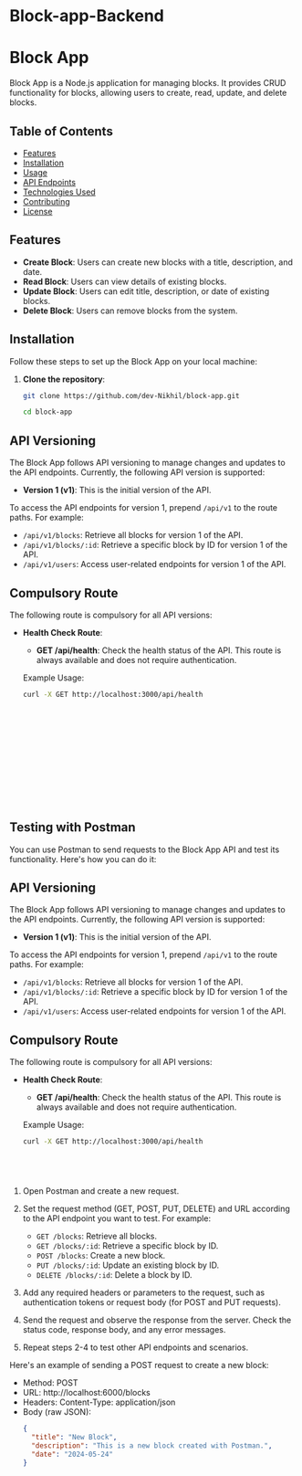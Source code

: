 # Block-app-Backend


# Block App

Block App is a Node.js application for managing blocks. It provides CRUD functionality for blocks, allowing users to create, read, update, and delete blocks.

## Table of Contents

- [Features](#features)
- [Installation](#installation)
- [Usage](#usage)
- [API Endpoints](#api-endpoints)
- [Technologies Used](#technologies-used)
- [Contributing](#contributing)
- [License](#license)

## Features

- **Create Block**: Users can create new blocks with a title, description, and date.
- **Read Block**: Users can view details of existing blocks.
- **Update Block**: Users can edit title, description, or date of existing blocks.
- **Delete Block**: Users can remove blocks from the system.

## Installation

Follow these steps to set up the Block App on your local machine:

1. **Clone the repository**:

   ```bash
   git clone https://github.com/dev-Nikhil/block-app.git

   cd block-app


## API Versioning

The Block App follows API versioning to manage changes and updates to the API endpoints. Currently, the following API version is supported:

- **Version 1 (v1)**: This is the initial version of the API.

To access the API endpoints for version 1, prepend `/api/v1` to the route paths. For example:

- `/api/v1/blocks`: Retrieve all blocks for version 1 of the API.
- `/api/v1/blocks/:id`: Retrieve a specific block by ID for version 1 of the API.
- `/api/v1/users`: Access user-related endpoints for version 1 of the API.

## Compulsory Route

The following route is compulsory for all API versions:

- **Health Check Route**: 

  - **GET /api/health**: Check the health status of the API. This route is always available and does not require authentication.

  Example Usage:
  ```bash
  curl -X GET http://localhost:3000/api/health












   


## Testing with Postman

You can use Postman to send requests to the Block App API and test its functionality. Here's how you can do it:


## API Versioning

The Block App follows API versioning to manage changes and updates to the API endpoints. Currently, the following API version is supported:

- **Version 1 (v1)**: This is the initial version of the API.

To access the API endpoints for version 1, prepend `/api/v1` to the route paths. For example:

- `/api/v1/blocks`: Retrieve all blocks for version 1 of the API.
- `/api/v1/blocks/:id`: Retrieve a specific block by ID for version 1 of the API.
- `/api/v1/users`: Access user-related endpoints for version 1 of the API.

## Compulsory Route

The following route is compulsory for all API versions:

- **Health Check Route**: 

  - **GET /api/health**: Check the health status of the API. This route is always available and does not require authentication.

  Example Usage:
  ```bash
  curl -X GET http://localhost:3000/api/health






1. Open Postman and create a new request.

2. Set the request method (GET, POST, PUT, DELETE) and URL according to the API endpoint you want to test. For example:
   - `GET /blocks`: Retrieve all blocks.
   - `GET /blocks/:id`: Retrieve a specific block by ID.
   - `POST /blocks`: Create a new block.
   - `PUT /blocks/:id`: Update an existing block by ID.
   - `DELETE /blocks/:id`: Delete a block by ID.

3. Add any required headers or parameters to the request, such as authentication tokens or request body (for POST and PUT requests).

4. Send the request and observe the response from the server. Check the status code, response body, and any error messages.

5. Repeat steps 2-4 to test other API endpoints and scenarios.

Here's an example of sending a POST request to create a new block:

- Method: POST
- URL: http://localhost:6000/blocks
- Headers: Content-Type: application/json
- Body (raw JSON):
  ```json
  {
    "title": "New Block",
    "description": "This is a new block created with Postman.",
    "date": "2024-05-24"
  }

